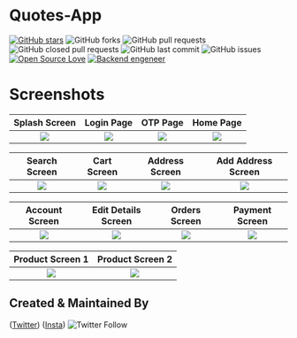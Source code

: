 # Quotes-App
[![GitHub stars](https://img.shields.io/github/stars/HopeQuotes/Quotes-app-?style=social)](https://github.com/HopeQuotes/Quotes-app-) 
![GitHub forks](https://img.shields.io/github/forks/HopeQuotes/Quotes-app-?style=social)
![GitHub pull requests](https://img.shields.io/github/issues-pr/HopeQuotes/Quotes-app-)
![GitHub closed pull requests](https://img.shields.io/github/issues-pr-closed/HopeQuotes/Quotes-app-) 
![GitHub last commit](https://img.shields.io/github/last-commit/HopeQuotes/Quotes-app-)
![GitHub issues](https://img.shields.io/github/issues-raw/HopeQuotes/Quotes-app-) 
[![Open Source Love](https://badges.frapsoft.com/os/v2/open-source.svg?v=103)](https://github.com/HopeQuotes/Quotes-app-)
[![Backend engeneer](https://img.shields.io/badge/SQLite-07405E?style=for-the-badge&logo=sqlite&logoColor=white)](https://github.com/javlonrahimov)


# Screenshots

|                                                Splash Screen                                                |                                                 Login Page                                                 |                                                 OTP Page                                                 |                                                Home Page                                                |
|:-----------------------------------------------------------------------------------------------------------:|:----------------------------------------------------------------------------------------------------------:|:--------------------------------------------------------------------------------------------------------:|:-------------------------------------------------------------------------------------------------------:|
| ![](https://raw.githubusercontent.com/ashishrawat2911/flutter_commerce/master/screenshot/splash_screen.png) | ![](https://raw.githubusercontent.com/ashishrawat2911/flutter_commerce/master/screenshot/login_screen.png) | ![](https://raw.githubusercontent.com/ashishrawat2911/flutter_commerce/master/screenshot/otp_screen.png) | ![](https://raw.githubusercontent.com/ashishrawat2911/flutter_commerce/master/screenshot/home_page.png) |

|                                                Search Screen                                                |                                                Cart Screen                                                |                                                Address Screen                                                |                                               Add Address Screen                                                |
|:-----------------------------------------------------------------------------------------------------------:|:---------------------------------------------------------------------------------------------------------:|:------------------------------------------------------------------------------------------------------------:|:---------------------------------------------------------------------------------------------------------------:|
| ![](https://raw.githubusercontent.com/ashishrawat2911/flutter_commerce/master/screenshot/search_screen.png) | ![](https://raw.githubusercontent.com/ashishrawat2911/flutter_commerce/master/screenshot/cart_screen.png) | ![](https://raw.githubusercontent.com/ashishrawat2911/flutter_commerce/master/screenshot/address_screen.png) | ![](https://raw.githubusercontent.com/ashishrawat2911/flutter_commerce/master/screenshot/add_address_sceen.png) |

|                                                Account Screen                                                |                                                Edit Details Screen                                                |                                                Orders Screen                                                |                                                Payment Screen                                                |
|:------------------------------------------------------------------------------------------------------------:|:-----------------------------------------------------------------------------------------------------------------:|:-----------------------------------------------------------------------------------------------------------:|:------------------------------------------------------------------------------------------------------------:|
| ![](https://raw.githubusercontent.com/ashishrawat2911/flutter_commerce/master/screenshot/account_screen.png) | ![](https://raw.githubusercontent.com/ashishrawat2911/flutter_commerce/master/screenshot/edit_details_screen.png) | ![](https://raw.githubusercontent.com/ashishrawat2911/flutter_commerce/master/screenshot/orders_screen.png) | ![](https://raw.githubusercontent.com/ashishrawat2911/flutter_commerce/master/screenshot/payment_screen.png) |

|                                              Product Screen 1                                               |                                              Product Screen 2                                               |
|:-----------------------------------------------------------------------------------------------------------:|:-----------------------------------------------------------------------------------------------------------:|
| ![](https://raw.githubusercontent.com/ashishrawat2911/flutter_commerce/master/screenshot/product_page1.png) | ![](https://raw.githubusercontent.com/ashishrawat2911/flutter_commerce/master/screenshot/product_page2.png) |

## Created & Maintained By

([Twitter](https://www.twitter.com/xaldarof))  ([Insta](https://www.instagram.com/xaldarof))
![Twitter Follow](https://img.shields.io/twitter/follow/xaldarof?style=social)

